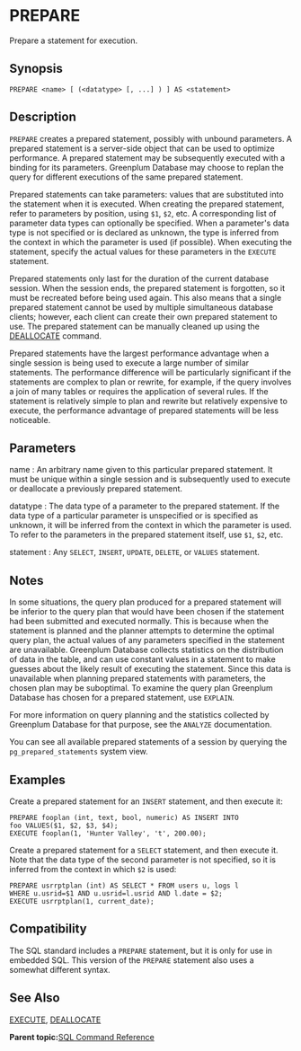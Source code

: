 # PREPARE 

Prepare a statement for execution.

## Synopsis 

``` {#sql_command_synopsis}
PREPARE <name> [ (<datatype> [, ...] ) ] AS <statement>
```

## Description 

`PREPARE` creates a prepared statement, possibly with unbound parameters. A prepared statement is a server-side object that can be used to optimize performance. A prepared statement may be subsequently executed with a binding for its parameters. Greenplum Database may choose to replan the query for different executions of the same prepared statement.

Prepared statements can take parameters: values that are substituted into the statement when it is executed. When creating the prepared statement, refer to parameters by position, using `$1`, `$2`, etc. A corresponding list of parameter data types can optionally be specified. When a parameter's data type is not specified or is declared as unknown, the type is inferred from the context in which the parameter is used \(if possible\). When executing the statement, specify the actual values for these parameters in the `EXECUTE` statement.

Prepared statements only last for the duration of the current database session. When the session ends, the prepared statement is forgotten, so it must be recreated before being used again. This also means that a single prepared statement cannot be used by multiple simultaneous database clients; however, each client can create their own prepared statement to use. The prepared statement can be manually cleaned up using the [DEALLOCATE](DEALLOCATE.html) command.

Prepared statements have the largest performance advantage when a single session is being used to execute a large number of similar statements. The performance difference will be particularly significant if the statements are complex to plan or rewrite, for example, if the query involves a join of many tables or requires the application of several rules. If the statement is relatively simple to plan and rewrite but relatively expensive to execute, the performance advantage of prepared statements will be less noticeable.

## Parameters 

name
:   An arbitrary name given to this particular prepared statement. It must be unique within a single session and is subsequently used to execute or deallocate a previously prepared statement.

datatype
:   The data type of a parameter to the prepared statement. If the data type of a particular parameter is unspecified or is specified as unknown, it will be inferred from the context in which the parameter is used. To refer to the parameters in the prepared statement itself, use `$1`, `$2`, etc.

statement
:   Any `SELECT`, `INSERT`, `UPDATE`, `DELETE`, or `VALUES` statement.

## Notes 

In some situations, the query plan produced for a prepared statement will be inferior to the query plan that would have been chosen if the statement had been submitted and executed normally. This is because when the statement is planned and the planner attempts to determine the optimal query plan, the actual values of any parameters specified in the statement are unavailable. Greenplum Database collects statistics on the distribution of data in the table, and can use constant values in a statement to make guesses about the likely result of executing the statement. Since this data is unavailable when planning prepared statements with parameters, the chosen plan may be suboptimal. To examine the query plan Greenplum Database has chosen for a prepared statement, use `EXPLAIN`.

For more information on query planning and the statistics collected by Greenplum Database for that purpose, see the `ANALYZE` documentation.

You can see all available prepared statements of a session by querying the `pg_prepared_statements` system view.

## Examples 

Create a prepared statement for an `INSERT` statement, and then execute it:

```
PREPARE fooplan (int, text, bool, numeric) AS INSERT INTO 
foo VALUES($1, $2, $3, $4);
EXECUTE fooplan(1, 'Hunter Valley', 't', 200.00);
```

Create a prepared statement for a `SELECT` statement, and then execute it. Note that the data type of the second parameter is not specified, so it is inferred from the context in which `$2` is used:

```
PREPARE usrrptplan (int) AS SELECT * FROM users u, logs l 
WHERE u.usrid=$1 AND u.usrid=l.usrid AND l.date = $2;
EXECUTE usrrptplan(1, current_date);
```

## Compatibility 

The SQL standard includes a `PREPARE` statement, but it is only for use in embedded SQL. This version of the `PREPARE` statement also uses a somewhat different syntax.

## See Also 

[EXECUTE](EXECUTE.html), [DEALLOCATE](DEALLOCATE.html)

**Parent topic:**[SQL Command Reference](../sql_commands/sql_ref.html)

